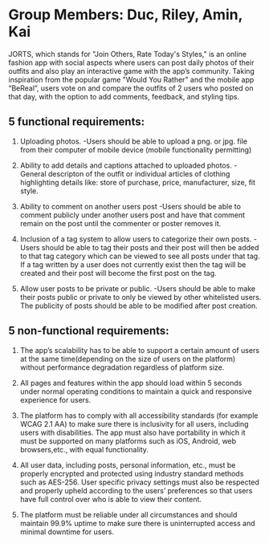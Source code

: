 # Group Members: Duc, Riley, Amin, Kai

JORTS, which stands for "Join Others, Rate Today's Styles," is an online fashion app with social aspects where users can post daily photos of their outfits and also play an interactive game with the app’s community. Taking inspiration from the popular game "Would You Rather" and the mobile app “BeReal”, users vote on and compare the outfits of 2 users who posted on that day, with the option to add comments, feedback, and styling tips.


## 5 functional requirements:

1) Uploading photos.
-Users should be able to upload a png. or jpg. file from their computer of mobile device (mobile functionality permitting)

2) Ability to add details and captions attached to uploaded photos.
-General descripton of the outfit or individual articles of clothing highlighting details like: store of purchase, price, manufacturer, size, fit style.

3) Ability to comment on another users post
-Users should be able to comment publicly under another users post and have that comment remain on the post until the commenter or poster removes it.

4) Inclusion of a tag system to allow users to categorize their own posts.
-Users should be able to tag their posts and their post will then be added to that tag category which can be viewed to see all posts under that tag. If a tag written by a user does not currently exist then the tag will be created and their post will become the first post on the tag.

5) Allow user posts to be private or public.
-Users should be able to make their posts public or private to only be viewed by other whitelisted users. The publicity of posts should be able to be modified after post creation.


## 5 non-functional requirements:

1. The app’s scalability has to be able to support a certain amount of users at the same time(depending on the size of users on the platform) without performance degradation regardless of platform size.

2. All pages and features within the app should load within 5 seconds under normal operating conditions to maintain a quick and responsive experience for users.

3. The platform has to comply with all accessibility standards (for example WCAG 2.1 AA) to make sure there is inclusivity for all users, including users with disabilities. The app must also have portability in which it must be supported on many platforms such as iOS, Android, web browsers,etc., with equal functionality.

4. All user data, including posts, personal information, etc., must be properly encrypted and protected using industry standard methods such as AES-256. User specific privacy settings must also be respected and properly upheld according to the users’ preferences so that users have full control over who is able to view their content.

5. The platform must be reliable under all circumstances and should maintain 99.9% uptime to make sure there is uninterrupted access and minimal downtime for users. 


